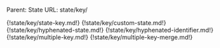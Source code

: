 Parent: State
URL: state/key/

{!state/key/state-key.md!}
{!state/key/custom-state.md!}
{!state/key/hyphenated-state.md!}
{!state/key/hyphenated-identifier.md!}
{!state/key/multiple-key.md!}
{!state/key/multiple-key-merge.md!}

